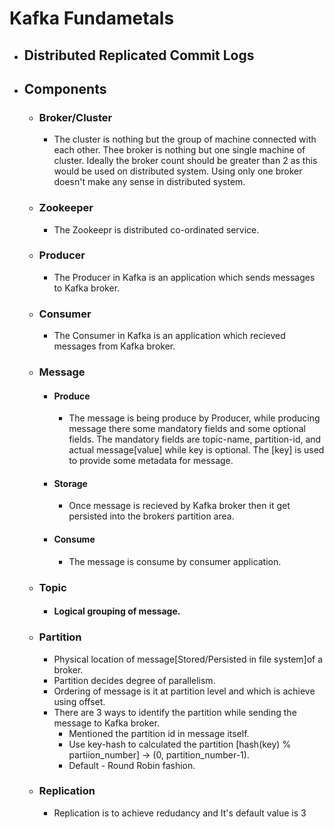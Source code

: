 # Kafka Fundametals

 - ## Distributed Replicated Commit Logs

 - ## Components 
    - ### Broker/Cluster
      - The cluster is nothing but the group of machine connected with each other. Thee broker is nothing but one single machine of cluster. Ideally the broker count should be greater than 2 as this would be used on distributed system. Using only one broker doesn't make any sense in distributed system.

    - ### Zookeeper
      - The Zookeepr is distributed co-ordinated service.

    - ### Producer
      - The Producer in Kafka is an application which sends messages to Kafka broker.

    - ### Consumer
      - The Consumer in Kafka is an application which recieved messages from Kafka broker.

    - ### Message
       - #### Produce
         - The message is being produce by Producer, while producing message there some mandatory fields and some optional fields. The mandatory fields are topic-name, partition-id, and actual message[value] while key is optional. The [key] is used to provide some metadata for message. 

       - #### Storage
         - Once message is recieved by Kafka broker then it get persisted into the brokers partition area. 

       - #### Consume
         - The message is consume by consumer application. 

    - ### Topic
       - #### Logical grouping of message.

    - ### Partition
       - Physical location of message[Stored/Persisted in file system]of a broker.
       - Partition decides degree of parallelism.
       - Ordering of message is it at partition level and which is achieve using offset.
       - There are 3 ways to identify the partition while sending the message to Kafka broker.
          - Mentioned the partition id in message itself.
          - Use key-hash to calculated the partition [hash(key) % partiion_number] -> (0, partition_number-1).
          - Default - Round Robin fashion. 

    - ### Replication
       - Replication is to achieve redudancy and It's default value is 3